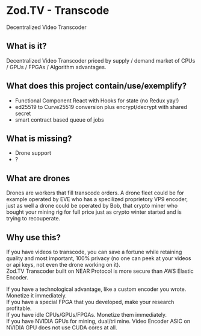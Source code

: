 # Zod.TV - Transcode
Decentralized Video Transcoder

## What is it?

Decentralized Video Transcoder priced by supply / demand market of CPUs / GPUs / FPGAs / Algorithm advantages.  

## What does this project contain/use/exemplify?

- Functional Component React with Hooks for state (no Redux yay!)
- ed25519 to Curve25519 conversion plus encrypt/decrypt with shared secret
- smart contract based queue of jobs

## What is missing?

- Drone support
- ?

## What are drones 

Drones are workers that fill transcode orders.  A drone fleet could be for example operated by 
EVE who has a specilized proprietory VP9 encoder, just as well a drone could be operated by Bob,
that crypto miner who bought your mining rig for full price just as crypto winter started and 
is trying to recouperate.

## Why use this?

If you have videos to transcode, you can save a fortune while retaining quality and most important, 100% privacy (no one can peek at your videos or api keys, not even the drone working on it).  
Zod.TV Transcoder built on NEAR Protocol is more secure than AWS Elastic Encoder.    

If you have a technological advantage, like a custom encoder you wrote. Monetize it immediately.  
If you have a special FPGA that you developed, make your research profitable.  
If you have idle CPUs/GPUs/FPGAs. Monetize them immediately.  
If you have NVIDIA GPUs for mining, dual/tri mine. Video Encoder ASIC on NVIDIA GPU does not use CUDA cores at all.
